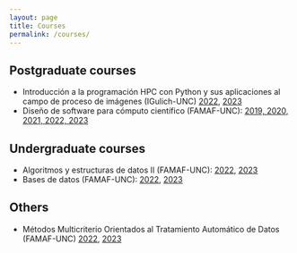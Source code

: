 ```yaml
---
layout: page
title: Courses
permalink: /courses/
---
```


## Postgraduate courses

- Introducción a la programación HPC con Python y sus aplicaciones al campo de proceso de imágenes (IGulich-UNC)
  [2022](https://ig.conae.aulavirtual.unc.edu.ar/course/view.php?id=198),
  [2023](https://ig.conae.aulavirtual.unc.edu.ar/course/view.php?id=251)
- Diseño de software para cómputo científico (FAMAF-UNC):
  [2019, 2020, 2021, 2022, 2023](https://github.com/leliel12/diseno_sci_sfw)

## Undergraduate courses

- Algoritmos y estructuras de datos II (FAMAF-UNC):
  [2022](https://famaf-consultas.aulavirtual.unc.edu.ar/course/view.php?id=926),
  [2023](https://famaf.aulavirtual.unc.edu.ar/enrol/index.php?id=22)
- Bases de datos (FAMAF-UNC):
  [2022](https://famaf-consultas.aulavirtual.unc.edu.ar/course/view.php?id=998),
  [2023](https://famaf.aulavirtual.unc.edu.ar/course/view.php?id=187&section=0)

## Others

- Métodos Multicriterio Orientados al Tratamiento Automático de Datos (FAMAF-UNC)
  [2022](https://famaf-consultas.aulavirtual.unc.edu.ar/course/view.php?id=1018),
  [2023](https://famaf.aulavirtual.unc.edu.ar/course/view.php?id=204)



